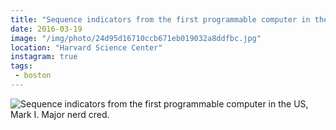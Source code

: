 ```yaml
---
title: "Sequence indicators from the first programmable computer in the US, Mark I. Major nerd cred."
date: 2016-03-19
image: "/img/photo/24d95d16710ccb671eb019032a8ddfbc.jpg"
location: "Harvard Science Center"
instagram: true
tags:
 - boston
---
```


![Sequence indicators from the first programmable computer in the US, Mark I. Major nerd cred.](/img/photo/24d95d16710ccb671eb019032a8ddfbc.jpg)
